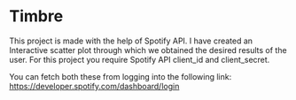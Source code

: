 # Timbre


This project is made with the help of Spotify API.
I have created an Interactive scatter plot through which we obtained the desired results of the user.
For this project you require Spotify API client_id and client_secret.

You can fetch both these from logging into the following link:
https://developer.spotify.com/dashboard/login
